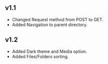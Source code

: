 ## v1.1
* Changed Request method from POST to GET.
* Added Navigation to parent directory.
## v1.2
* Added Dark theme and Media option.
* Added Files/Folders sorting.